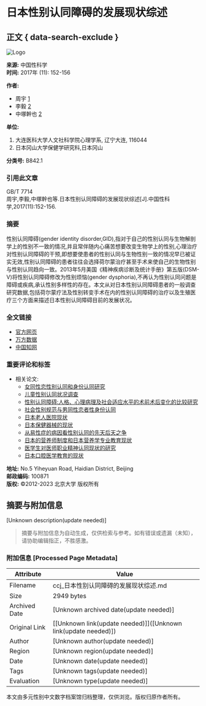 # 日本性别认同障碍的发展现状综述

## 正文 { data-search-exclude }


![Logo](/web/images/logo.png)

**来源:** 中国性科学  
**时间:** 2017年 (11): 152-156

**作者:**  
- 周宇 [1](#authorNo_1)  
- 李毅 [2](#authorNo_2)  
- 中塚幹也 [2](#authorNo_2)  

**单位:**  
1. 大连医科大学人文社科学院心理学系, 辽宁大连, 116044  
2. 日本冈山大学保健学研究科,日本冈山  

**分类号:** B842.1

### **引用此文章**

GB/T 7714  
周宇,李毅,中塚幹也等.日本性别认同障碍的发展现状综述[J].中国性科学,2017(11):152-156.

### **摘要**

性别认同障碍(gender identity disorder,GID),指对于自己的性别认同与生物解剖学上的性别不一致的情况,并且常伴随内心痛苦想要改变生物学上的性别,心理治疗对性别认同障碍的干预,即想要使患者的性别认同与生物性别一致的情况早已被证实无效,性别认同障碍的患者往往会选择荷尔蒙治疗甚至手术来使自己的生物性别与性别认同趋向一致。2013年5月美国《精神疾病诊断及统计手册》第五版(DSM-Ⅴ)将性别认同障碍修改为性别烦恼(gender dysphoria),不再认为性别认同问题是障碍或疾病,承认性别多样性的存在。本文从对日本性别认同障碍患者的一般调查研究数据,包括荷尔蒙疗法及性别转变手术在内的性别认同障碍的治疗以及生殖医疗三个方面来描述日本性别认同障碍目前的发展状况。

### **全文链接**

- [官方网页](http://www.zgxkxzzs.com)  
- [万方数据](http://www.wanfangdata.com.cn/details/detail.do?_type=perio&id=zgxkx201711049)  
- [中国知网](http://www.cnki.net/KCMS/detail/detail.aspx?filename=XKXZ201711051&DBName=cjfqtotal&dbcode=cjfq)  

### **重要评论和标签**

- 相关论文:
    - [女同性恋性别认同和身份认同研究](https://Article/info?aid=310340758)
    - [儿童性别认同状况调查](https://Article/info?aid=310350584)
    - [性别认同障碍:人格、心理病理及社会适应水平的术前术后变化的比较研究](https://Article/info?aid=310346158)
    - [社会性别规范与男同性恋者性身份认同](https://Article/info?aid=310331781)
    - [日本老人医院现状](https://Article/info?aid=283824157)
    - [日本保健器械的现状](https://Article/info?aid=283826839)
    - [从易性症的病因看性别认同的先天后天之争](https://Article/info?aid=310345538)
    - [日本的营养师制度和日本营养学专业教育现状](https://Article/info?aid=331305569)
    - [医学生对医师职业精神认同现状的研究](https://Article/info?aid=331305133)
    - [日本口腔医学教育的现状](https://Article/info?aid=290564536)

**地址:** No.5 Yiheyuan Road, Haidian District, Beijing  
**邮政编码:** 100871  
**版权:** ©2012-2023 北京大学 版权所有
<!-- tcd_original_link http://ccj.pku.edu.cn/article/info?id=215339127 -->


## 摘要与附加信息

<!-- tcd_abstract -->
[Unknown description(update needed)]
<!-- tcd_abstract_end -->

> 摘要与附加信息为自动生成，仅供检索与参考。如有错误或遗漏（未知），请协助编辑指正，不胜感激。

### 附加信息 [Processed Page Metadata]

| Attribute       | Value                                  |
|-----------------|----------------------------------------|
| Filename        | ccj_日本性别认同障碍的发展现状综述.md                             |
| Size            | 2949 bytes                           |
| Archived Date   | [Unknown archived date(update needed)]                             |
| Original Link   | [[Unknown link(update needed)]]([Unknown link(update needed)])                       |
| Author          | [Unknown author(update needed)]                               |
| Region          | [Unknown region(update needed)]                               |
| Date            | [Unknown date(update needed)]                                 |
| Tags            | [Unknown tags(update needed)]                                 |
| Evaluation            | [Unknown type(update needed)]                                 |
<!-- tcd_table_end -->

本文由多元性别中文数字档案馆归档整理，仅供浏览。版权归原作者所有。
